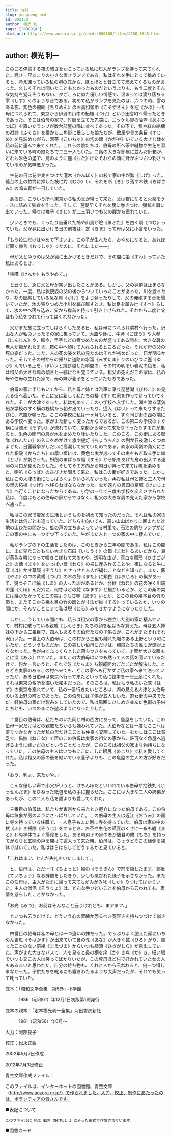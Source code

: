 ```yaml
---
title: 洋灯
slug: yangdeng-ecd
id: 002150
author: 横光 利一
tags: ["NDC914"]
html_url: https://www.aozora.gr.jp/cards/000168/files/2150_6545.html
---
```


## author: 横光 利一

このごろ停電する夜の暗さをかこっている私に知人がランプを持って来てくれた。高さ一尺あまりの小さな置きランプである。私はそれを手にとって眺めていると、冷え凍っている私の胸の底から、ほとほとと音立てて燃えてくるものがあった。久しくそれは聞いたこともなかったものだというよりも、もう二度とそんな気持を覚えそうもない、夕ごころに似た優しい情感で、温まっては滴り落ちる雫《しず》くのような音である。初めて私がランプを見たのは、六つの時、雪の降る夜、紫色の縮緬《ちりめん》のお高祖頭巾《こそずきん》を冠《かぶ》った母につれられて、東京から伊賀の山中の柘植《つげ》という田舎町へ帰ったときであった。そこは伯母の家で、竹筒を立てた先端に、ニッケル製の油壺《あぶらつぼ》を置いたランプが数台部屋の隅に並べてあった。その下で、紫や紅の縮緬の袱紗《ふくさ》を帯から三角形に垂らした娘たちが、敷居や畳の条目《すじめ》を見詰めながら、濃茶《こいちゃ》の泡の耀《かがや》いている大きな鉢を私の前に運んで来てくれた。これらの娘たちは、伯母の所へ茶や縫物や生花を習いに来ている町の娘たちで二三十人もいた。二階の大きな部屋に並んだ針箱が、どれも朱色の塗で、鳥のように擡《もた》げたそれらの頭に針がぶつぶつ刺さっているのが気味悪かった。

　生花の日は花や実をつけた灌木《かんぼく》の枝で家の中が繁《しげ》った。縫台の上の竹筒に挿した枝に対《むか》い、それを断《き》り落す木鋏《きばさみ》の鳴る音が一日していた。

　ある日、こういう所へ東京から私の父が帰って来た。父は夜になると火薬をケースに詰めて弾倉を作った。そして、翌朝早くそれを腹に巻きつけ、猟銃を肩に出ていった。帰りは雉子《きじ》が二三羽いつも父の腰から垂れていた。

　少いときでも、ぐったり首垂れた鳩や山鳥が瞼《まぶた》を白く瞑《つむ》っていた。父が猟に出かける日の前夜は、定《きま》って母は父に小言をいった。

「もう殺生だけはやめて下さいよ。この子が生れたら、おやめになると、あれほど固く仰言《おっしゃ》ったのに、それにまた――」

　母が父と争うのは父が猟に出かけるときだけで、その間に坐《すわ》っていた私はあるとき、

「喧嘩《けんか》もうやめて。」

　と云うと、急に父と母が笑い出したことがある。しかし、父の猟癖は止まらなかった。一度、私は猟銃姿の父の後からついていったことがあった。川を渡ったり、杉の密集している急な崖《がけ》をよじ登ったりして、父の発砲する音を聞いていたが、氷の張りつめた小川を跳び越すとき、私は足を踏み辷《すべ》らして、氷の中へ落ち込み、父から襟首を持って引き上げられた。それから二度と父はもう私をつれて行ってはくれなかった。

　父がまた旅に立ってしばらくしたある日、私は母につれられ隣村へ行った。沢山な人が私のいったその家に集っていて、大皿や鉢に、牛蒡《ごぼう》や人参《にんじん》や、鱈や、里芋などの煮つめたものが盛ってある間を、大きな肩の老人が担がれたまま、箱の中へ傾けて入れられるところだった。それが母の父の死の姿だった。また、人の死の姿を私の見たのはそれが初めだった。日が明るかった。そしてその村からの帰りに道路の水溜《みずたま》りのいびつに歪《ゆが》んでいる上を、ぽいッと跳び越した瞬間の、その村の明るい春泥の色を、私は祖父の大きな肩の傾きと一緒に今も覚えている。祖父の死んだこの家は、私の母や伯母の生れた家で、母の妹が養子をとっていたものであった。

　伯母の家に半年もいてから、私と母と姉とは汽車に乗り琵琶湖《びわこ》の見える街へ着いた。そこに父は新しく私たちの棲《す》む家を作って待っていてくれた。そこが大津であった。私は初めてここの小学校へ入学した。湖を渡る蒸気船が学校のすぐ横の桟橋から朝夕出ていったり、這入《はい》って来たりするたびに、汽笛が鳴った。ここの学校に私は一ヶ月もいると、すぐ同じ街の西の端にある学校へ変った。家がまた新しく変ったからであるが、この第二の学校のすぐ横には疏水《そすい》が流れていて、京都から登って来たり下ったりする舟が集ると、朱色の関門の扉が水を止めたり吐いたりした。このころ、この街にある聯隊《れんたい》の入口をめがけて旗や提灯《ちょうちん》の列が日夜激しくつめよせた。日露戦争がしだいに高潮して来ていたのである。疏水の両側の角刈にされた枳殻《からたち》の厚い垣には、黄色な実が成ってその実をもぎ取る手に棘《とげ》が刺さった。枳殻のまばらな裾《すそ》から帆をあげた舟の出入する運河の河口が見えたりした。そしてその方向から朝日が昇って来ては帆を染めると、喇叭《らっぱ》のひびきが聞えて来た。私はこの街が好きであった。しかし私はこの大津の街にもしばらくよりいられなかった。再び私は母と姉と三人で母の里の柘植《つげ》へ移らねばならなかった。父が遠方の異国の京城《けいじょう》へ行くことになったからである。小学の一年で三度も学校を変えさせられた私は、今度はもとの伯母の家からではなく、祖父の大きな肩の見えた家から学校へ通った。

　私はこの家で農家の生活というものを初めて知ったのだった。それは私の家の生活とは何ごとも違っていた。どちらを向いても、高い山山ばかりに囲まれた盆地の山ひだの間から、蛙の声の立ちまよっている村里で、石油の釣りランプがどこの家の中にも一つずつ下っていた。牛がまた人と一つの家の中に棲んでいた。

　私がランプの下の生活をしたのは、このときから三年の間である。私はこの間に、まだ見たこともない大きな石臼《いしうす》の廻《まわ》るあいだから、豆が黄色な粉になって噴きこぼれて来るのや、透明な虫が、真白な瓢形《ひさごがた》の繭《まゆ》をいっぱい藁《わら》の枝に産み作ることや、夜になると牛に穿《は》かす草履《ぞうり》をせっせと人人が編むことなどを知った。また、藪《やぶ》の中の黄楊《つげ》の木の胯《また》に頬白《ほおじろ》の巣があって、幾つそこに縞《しま》の入った卵があるとか、合歓《ねむ》の花の咲く川端の窪《くぼ》んだ穴に、何寸ほどの鯰《なまず》と鰻がいるとか、どこの桑の実には蟻がたかってどこの実よりも甘味《あま》いとか、どこの藪の幾本目の竹の節と、またそこから幾本目の竹の節とが寸法が揃《そろ》っているとか、いつの間にか、そんなことにまで私は睨《にら》みをきかすようになったりした。

　しかしこうしている間にも、私らは祖父の家から独立した別の家に棲んでいて、村村に散っている親戚《しんせき》たちの顔を私はみな覚えた。母は五人姉妹の下から二番目で、四人もあるその伯母たちの子供らが、これがまたそれぞれ沢山いた。一番上の大伯母は、この村から三里も離れた城のある上野という町にいたが、どういうものだか、この美しい伯母にだけは、親戚たちの誰もが頭が上らなかった。色が白くふっくらとした落ちつきをもっていて、才智が大きな眼もとに溢《あふ》れていた。またこの大伯母はいつも黙って人の話を聞いているだけで、何か一言いうと、それで忽《たちま》ち親戚間のごたごたが解決した。ときどき実家のあるこの村へ来ても、どこの家へも行かずに私の家へ来て泊っていったが、ある日伯母は東京へ行って来たといって私に絵本を一冊土産にくれた。それは東京の名所を描いた絵本だった。そのころは、私はもう私のいた筈《はず》の東京を忘れていて、私の一番行きたいところは、湖の見える大津と大伯母のいる上野の町とであった。この伯母には子供が五人もいた。遊女街の中央でただ一軒伯母の家だけ製糸をしていたので、私は周囲にひしめき並んだ色街の子供たちとも、いつのまにか遊ぶようになったりした。

　二番目の伯母は、私たちのいた同じ村の西方にあって、魚屋をしていた。この伯母一家だけはどの親戚たちからも嫌われていた。大伯母などは一度もここへは寄りつかなかったが私の母だけこことも仲良く交際していた。むかしはここは貧乏で、猫撫《ねこな》で声のこの伯母は実家の祖父の家から、許可なく魚屋へ逃げるように嫁いだのだということだったが、このころは祖父の家より物持ちになっていた。この伯母の主人はいつもにこにこした眼尻《めじり》で私を愛してくれた。私は祖父の家の後を継いでいる養子よりも、この魚屋の主人の方が好きだった。

「おう、利よ、来たかや。」

　こんな優しい声で小父がいうと、けちんぼだといわれている伯母が拾銭丸《じっせんだま》をひねった紙包を私の手に握らせた。ここには大きな二人の姉弟があったが、この二人も私を誰よりも愛してくれた。

　三番目の伯母は、私たちが東京から来たとき厄介になった伯母である。この伯母は気象が男のようにさっぱりしていた。この伯母の主人は近江《おうみ》の国に寺を持っている住職で、一人息子もまた別に寺を持っていた。伯母は家の中の拭《ふ》き掃除《そうじ》をするとき、お茶や生花の師匠のくせに一糸も纏《まと》わぬ裸体でよく掃除をした。ある時弟子の家の者が歳暮の餅《もち》を持ってがらりと玄関の戸を開けて這入って来た時、伯母は、ちょうどそこの縁側を裸体で拭いていた。私ははらはらしてどうするかと見ていると、

「これはまア、とんだ失礼をいたしまして、」

　と、伯母は、ただ一寸《ちょっと》雑巾《ぞうきん》で前を隠したまま、鄭重《ていちょう》なお辞儀をしたきり、少しも悪びれた様子を示さなかった。またこの伯母は、主人がたまに帰って来てもがみがみ叱《しか》りつけてばかりいた。主人の僧侶《そうりょ》は、どんな手ひどいことを伯母から云われても、表情を怒らしたことがなかった。

「お光《みつ》、お前はそんなこと云うけれども、まアまア、」

　といつも云うだけで、どういう心の習練か恐るべき寛容さを持ちつづけて崩さなかった。

　四番目の叔母は私の母とは一つ違いの妹だった。でっぷりよく肥えた顔にいちめん雀斑《そばかす》が出来ていて鼻の孔《あな》が大きく拡《ひろ》がり、揃ったことのない前褄《まえづま》からいつも膝頭《ひざがしら》が露出していた。声がまた大きなバスで、人を見ると鼻の横を痒《か》き痒《か》き、細い眼でいつも又この人は笑ってばかりいたが、この叔母ほど村で好かれていた女の人もあるまいと思われた。自分の持ち物も、くれと人から云われると、何一つ惜しまなかった。子供たちを叱るにも響きわたるような大声だったが、それでも笑って叱っていた。













底本：「昭和文学全集　第5巻」小学館

　　　1986（昭和61）年12月1日初版第1刷発行

底本の親本：「定本横光利一全集」河出書房新社

　　　1981（昭和56）年6月～

入力：阿部良子

校正：松永正敏

2002年5月7日作成

2012年7月3日修正

青空文庫作成ファイル：

このファイルは、インターネットの図書館、青空文庫（http://www.aozora.gr.jp/）で作られました。入力、校正、制作にあたったのは、ボランティアの皆さんです。











●表記について


	このファイルは W3C 勧告 XHTML1.1 にそった形式で作成されています。







●図書カード